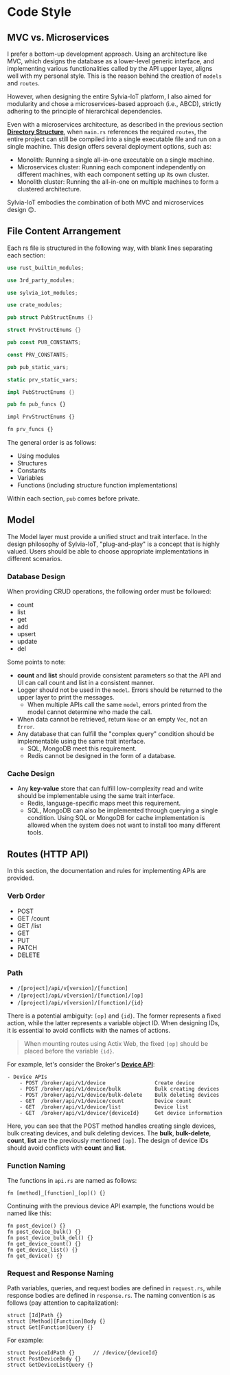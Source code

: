# Code Style

## MVC vs. Microservices

I prefer a bottom-up development approach. Using an architecture like MVC, which designs the
database as a lower-level generic interface, and implementing various functionalities called by the
API upper layer, aligns well with my personal style. This is the reason behind the creation of
`models` and `routes`.

However, when designing the entire Sylvia-IoT platform, I also aimed for modularity and chose a
microservices-based approach (i.e., ABCD), strictly adhering to the principle of hierarchical
dependencies.

Even with a microservices architecture, as described in the previous section
[**Directory Structure**](dir.md), when `main.rs` references the required `routes`, the entire
project can still be compiled into a single executable file and run on a single machine. This
design offers several deployment options, such as:

- Monolith: Running a single all-in-one executable on a single machine.
- Microservices cluster: Running each component independently on different machines, with each
  component setting up its own cluster.
- Monolith cluster: Running the all-in-one on multiple machines to form a clustered architecture.

Sylvia-IoT embodies the combination of both MVC and microservices design &#x1F60A;.

## File Content Arrangement

Each rs file is structured in the following way, with blank lines separating each section:

```rust
use rust_builtin_modules;

use 3rd_party_modules;

use sylvia_iot_modules;

use crate_modules;

pub struct PubStructEnums {}

struct PrvStructEnums {}

pub const PUB_CONSTANTS;

const PRV_CONSTANTS;

pub pub_static_vars;

static prv_static_vars;

impl PubStructEnums {}

pub fn pub_funcs {}

impl PrvStructEnums {}

fn prv_funcs {}
```

The general order is as follows:

- Using modules
- Structures
- Constants
- Variables
- Functions (including structure function implementations)

Within each section, `pub` comes before private.

## Model

The Model layer must provide a unified struct and trait interface.
In the design philosophy of Sylvia-IoT, "plug-and-play" is a concept that is highly valued. Users
should be able to choose appropriate implementations in different scenarios.

### Database Design

When providing CRUD operations, the following order must be followed:

- count
- list
- get
- add
- upsert
- update
- del

Some points to note:

- **count** and **list** should provide consistent parameters so that the API and UI can call count
  and list in a consistent manner.
- Logger should not be used in the `model`. Errors should be returned to the upper layer to print
  the messages.
    - When multiple APIs call the same `model`, errors printed from the model cannot determine who
      made the call.
- When data cannot be retrieved, return `None` or an empty `Vec`, not an `Error`.
- Any database that can fulfill the "complex query" condition should be implementable using the same
  trait interface.
    - SQL, MongoDB meet this requirement.
    - Redis cannot be designed in the form of a database.

### Cache Design

- Any **key-value** store that can fulfill low-complexity read and write should be implementable
  using the same trait interface.
    - Redis, language-specific maps meet this requirement.
    - SQL, MongoDB can also be implemented through querying a single condition. Using SQL or MongoDB
      for cache implementation is allowed when the system does not want to install too many
      different tools.

## Routes (HTTP API)

In this section, the documentation and rules for implementing APIs are provided.

### Verb Order

- POST
- GET /count
- GET /list
- GET
- PUT
- PATCH
- DELETE

### Path

- `/[project]/api/v[version]/[function]`
- `/[project]/api/v[version]/[function]/[op]`
- `/[project]/api/v[version]/[function]/{id}`

There is a potential ambiguity: `[op]` and `{id}`. The former represents a fixed action, while the
latter represents a variable object ID. When designing IDs, it is essential to avoid conflicts with
the names of actions.

> When mounting routes using Actix Web, the fixed `[op]` should be placed before the variable
  `{id}`.

For example, let's consider the Broker's
[**Device API**](https://github.com/woofdogtw/sylvia-iot-core/blob/main/sylvia-iot-broker/doc/api.md#contents):

```
- Device APIs
    - POST /broker/api/v1/device                Create device
    - POST /broker/api/v1/device/bulk           Bulk creating devices
    - POST /broker/api/v1/device/bulk-delete    Bulk deleting devices
    - GET  /broker/api/v1/device/count          Device count
    - GET  /broker/api/v1/device/list           Device list
    - GET  /broker/api/v1/device/{deviceId}     Get device information
```

Here, you can see that the POST method handles creating single devices, bulk creating devices, and
bulk deleting devices. The **bulk**, **bulk-delete**, **count**, **list** are the previously
mentioned `[op]`.
The design of device IDs should avoid conflicts with **count** and **list**.

### Function Naming

The functions in `api.rs` are named as follows:

```
fn [method]_[function]_[op]() {}
```

Continuing with the previous device API example, the functions would be named like this:

```
fn post_device() {}
fn post_device_bulk() {}
fn post_device_bulk_del() {}
fn get_device_count() {}
fn get_device_list() {}
fn get_device() {}
```

### Request and Response Naming

Path variables, queries, and request bodies are defined in `request.rs`, while response bodies are
defined in `response.rs`. The naming convention is as follows (pay attention to capitalization):

```
struct [Id]Path {}
struct [Method][Function]Body {}
struct Get[Function]Query {}
```

For example:

```
struct DeviceIdPath {}      // /device/{deviceId}
struct PostDeviceBody {}
struct GetDeviceListQuery {}
```
